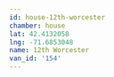 ```yaml
---
id: house-12th-worcester
chamber: house
lat: 42.4132058
lng: -71.6853048
name: 12th Worcester
van_id: '154'
---
```

